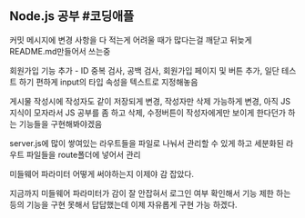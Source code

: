 <h2>Node.js 공부 #코딩애플</h2>
<p>커밋 메시지에 변경 사항을 다 적는게 어려울 때가 많다는걸 깨닫고 뒤늦게 README.md만들어서 쓰는중</p>

<p>회원가입 기능 추가 - ID 중복 검사, 공백 검사, 회원가입 페이지 및 버튼 추가, 일단 테스트 하기 편하게 input의 타입 속성을 텍스트로 지정해놓음</p>

<p>게시물 작성시에 작성자도 같이 저장되게 변경, 작성자만 삭제 가능하게 변경, 아직 JS지식이 모자라서 JS 공부를 좀 하고 삭제, 수정버튼이 작성자에게만 보이게 한다던가 하는 기능들을 구현해봐야겠음</p>

<p>server.js에 많이 쌓여있는 라우트들을 파일로 나눠서 관리할 수 있게 하고 세분화된 라우트 파일들을 route폴더에 넣어서 관리</p>

<p>미들웨어 파라미터 어떻게 써야하는지 이제야 감 잡았다.</p>
<p>지금까지 미들웨어 파라미터가 감이 잘 안잡혀서 로그인 여부 확인해서 기능 제한 하는 등의 기능을 구현 못해서 답답했는데 이제 자유롭게 구현 가능 하겠다.</p>